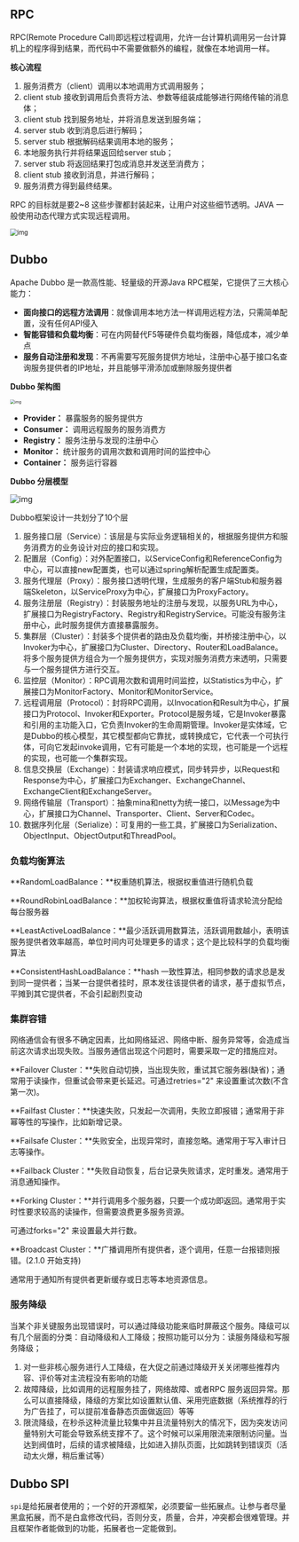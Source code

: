 ## RPC

RPC(Remote Procedure Call)即远程过程调用，允许一台计算机调用另一台计算机上的程序得到结果，而代码中不需要做额外的编程，就像在本地调用一样。

**核心流程**

1. 服务消费方（client）调用以本地调用方式调用服务；
2. client stub 接收到调用后负责将方法、参数等组装成能够进行网络传输的消息体；
3. client stub 找到服务地址，并将消息发送到服务端；
4. server stub 收到消息后进行解码；
5. server stub 根据解码结果调用本地的服务；
6. 本地服务执行并将结果返回给server stub；
7. server stub 将返回结果打包成消息并发送至消费方；
8. client stub 接收到消息，并进行解码；
9. 服务消费方得到最终结果。

RPC 的目标就是要2~8 这些步骤都封装起来，让用户对这些细节透明。JAVA 一般使用动态代理方式实现远程调用。

<img src="img/rpc-process.jfif" alt="img" style="zoom:80%;" />

## Dubbo

Apache Dubbo 是一款高性能、轻量级的开源Java RPC框架，它提供了三大核心能力：

- **面向接口的远程方法调用**：就像调用本地方法一样调用远程方法，只需简单配置，没有任何API侵入
- **智能容错和负载均衡**：可在内网替代F5等硬件负载均衡器，降低成本，减少单点
- **服务自动注册和发现**：不再需要写死服务提供方地址，注册中心基于接口名查询服务提供者的IP地址，并且能够平滑添加或删除服务提供者

**Dubbo 架构图**

<img src="img/architecture.png" alt="img" style="zoom: 50%;" />

- **Provider：** 暴露服务的服务提供方
- **Consumer：** 调用远程服务的服务消费方
- **Registry：** 服务注册与发现的注册中心
- **Monitor：** 统计服务的调用次数和调用时间的监控中心
- **Container：** 服务运行容器

**Dubbo 分层模型**

![img](img/dubbo-frame.png)

Dubbo框架设计一共划分了10个层 

1. 服务接口层（Service）：该层是与实际业务逻辑相关的，根据服务提供方和服务消费方的业务设计对应的接口和实现。
2. 配置层（Config）：对外配置接口，以ServiceConfig和ReferenceConfig为中心，可以直接new配置类，也可以通过spring解析配置生成配置类。
3. 服务代理层（Proxy）：服务接口透明代理，生成服务的客户端Stub和服务器端Skeleton，以ServiceProxy为中心，扩展接口为ProxyFactory。
4. 服务注册层（Registry）：封装服务地址的注册与发现，以服务URL为中心，扩展接口为RegistryFactory、Registry和RegistryService。可能没有服务注册中心，此时服务提供方直接暴露服务。
5. 集群层（Cluster）：封装多个提供者的路由及负载均衡，并桥接注册中心，以Invoker为中心，扩展接口为Cluster、Directory、Router和LoadBalance。将多个服务提供方组合为一个服务提供方，实现对服务消费方来透明，只需要与一个服务提供方进行交互。
6. 监控层（Monitor）：RPC调用次数和调用时间监控，以Statistics为中心，扩展接口为MonitorFactory、Monitor和MonitorService。
7. 远程调用层（Protocol）：封将RPC调用，以Invocation和Result为中心，扩展接口为Protocol、Invoker和Exporter。Protocol是服务域，它是Invoker暴露和引用的主功能入口，它负责Invoker的生命周期管理。Invoker是实体域，它是Dubbo的核心模型，其它模型都向它靠扰，或转换成它，它代表一个可执行体，可向它发起invoke调用，它有可能是一个本地的实现，也可能是一个远程的实现，也可能一个集群实现。
8. 信息交换层（Exchange）：封装请求响应模式，同步转异步，以Request和Response为中心，扩展接口为Exchanger、ExchangeChannel、ExchangeClient和ExchangeServer。
9. 网络传输层（Transport）：抽象mina和netty为统一接口，以Message为中心，扩展接口为Channel、Transporter、Client、Server和Codec。
10. 数据序列化层（Serialize）：可复用的一些工具，扩展接口为Serialization、 ObjectInput、ObjectOutput和ThreadPool。

### 负载均衡算法

**RandomLoadBalance：**权重随机算法，根据权重值进行随机负载

**RoundRobinLoadBalance：**加权轮询算法，根据权重值将请求轮流分配给每台服务器

**LeastActiveLoadBalance：**最少活跃调用数算法，活跃调用数越小，表明该服务提供者效率越高，单位时间内可处理更多的请求；这个是比较科学的负载均衡算法

**ConsistentHashLoadBalance：**hash 一致性算法，相同参数的请求总是发到同一提供者；当某一台提供者挂时，原本发往该提供者的请求，基于虚拟节点，平摊到其它提供者，不会引起剧烈变动

### 集群容错

网络通信会有很多不确定因素，比如网络延迟、网络中断、服务异常等，会造成当前这次请求出现失败。当服务通信出现这个问题时，需要采取一定的措施应对。

**Failover Cluster：**失败自动切换，当出现失败，重试其它服务器(缺省)；通常用于读操作，但重试会带来更长延迟。可通过retries="2" 来设置重试次数(不含第一次)。

**Failfast Cluster：**快速失败，只发起一次调用，失败立即报错；通常用于非幂等性的写操作，比如新增记录。

**Failsafe Cluster：**失败安全，出现异常时，直接忽略。通常用于写入审计日志等操作。

**Failback Cluster：**失败自动恢复，后台记录失败请求，定时重发。通常用于消息通知操作。

**Forking Cluster：**并行调用多个服务器，只要一个成功即返回。通常用于实时性要求较高的读操作，但需要浪费更多服务资源。

可通过forks="2" 来设置最大并行数。

**Broadcast Cluster：**广播调用所有提供者，逐个调用，任意一台报错则报错。(2.1.0 开始支持)

通常用于通知所有提供者更新缓存或日志等本地资源信息。

### 服务降级

当某个非关键服务出现错误时，可以通过降级功能来临时屏蔽这个服务。降级可以有几个层面的分类：自动降级和人工降级；按照功能可以分为：读服务降级和写服务降级；

1. 对一些非核心服务进行人工降级，在大促之前通过降级开关关闭哪些推荐内容、评价等对主流程没有影响的功能
2. 故障降级，比如调用的远程服务挂了，网络故障、或者RPC 服务返回异常。那么可以直接降级，降级的方案比如设置默认值、采用兜底数据（系统推荐的行为广告挂了，可以提前准备静态页面做返回）等等
3. 限流降级，在秒杀这种流量比较集中并且流量特别大的情况下，因为突发访问量特别大可能会导致系统支撑不了。这个时候可以采用限流来限制访问量。当达到阀值时，后续的请求被降级，比如进入排队页面，比如跳转到错误页（活动太火爆，稍后重试等）

## Dubbo SPI

`spi`是给拓展者使用的；一个好的开源框架，必须要留一些拓展点。让参与者尽量黑盒拓展，而不是白盒修改代码，否则分支，质量，合并，冲突都会很难管理。并且框架作者能做到的功能，拓展者也一定能做到。